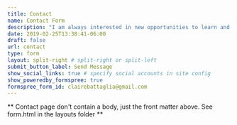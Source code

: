 ```yaml
---
title: Contact
name: Contact Form
description: "I am always interested in new opportunities to learn and collaborate, as well as new projects to challenge me. I'd love to hear from you."
date: 2019-02-25T13:38:41-06:00
draft: false
url: contact
type: form
layout: split-right # split-right or split-left
submit_button_label: Send Message
show_social_links: true # specify social accounts in site config
show_poweredby_formspree: true
formspree_form_id: clairebattaglia@gmail.com
---
```


** Contact page don't contain a body, just the front matter above.
See form.html in the layouts folder **
